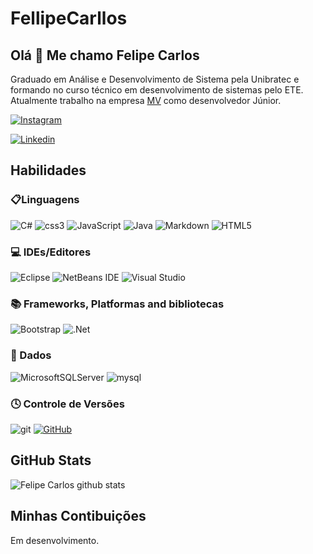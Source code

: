 # FellipeCarllos 

## Olá 👋 Me chamo Felipe Carlos
Graduado em Análise e Desenvolvimento de Sistema pela Unibratec e formando no curso técnico em desenvolvimento de sistemas pelo ETE. Atualmente trabalho na empresa [MV](https://www.mv.com.br/) como desenvolvedor Júnior.

[![Instagram](https://img.shields.io/badge/Instagram-000?style=for-the-badge&logo=instagram)](https://www.instagram.com/fellipecarlloss/)

[![Linkedin](https://img.shields.io/badge/-felipecarlos-blue?style=fat-square&logo=Linkedin&logoColor=white&link=https://www.linkedin.com/in/felipe-carlos/)](https://www.linkedin.com/in/felipe-carlos/)

## Habilidades

### 📋Linguagens
![C#](https://img.shields.io/badge/C%23-5C2D91?style=fat-square&logo=c-sharp&logoColor=white)
![css3](https://img.shields.io/badge/CSS3-1572B6?style=fat-square&logo=css3&logoColor=white)
![JavaScript](https://img.shields.io/badge/JavaScript-F7DF1E?style=fat-square&logo=javascript&logoColor=black)
![Java](https://img.shields.io/badge/Java-000?style=for-the-badge&logo=java)
![Markdown](https://img.shields.io/badge/Markdown-000?style=for-the-badge&logo=markdown)
![HTML5](https://img.shields.io/badge/html5-%23E34F26.svg?style=for-the-badge&logo=html5&logoColor=white)


### 💻 IDEs/Editores
![Eclipse](https://img.shields.io/badge/Eclipse-000?style=for-the-badge&logo=eclipse)
![NetBeans IDE](https://img.shields.io/badge/NetBeansIDE-1B6AC6.svg?style=for-the-badge&logo=apache-netbeans-ide&logoColor=white)
![Visual Studio](https://img.shields.io/badge/visualstudio-000?style=for-the-badge&logo=visualstudio)

### 📚 Frameworks, Platformas and bibliotecas

![Bootstrap](https://img.shields.io/badge/Bootstrap-563D7C?style=fat-square&logo=bootstrap&logoColor=white)
![.Net](https://img.shields.io/badge/.NET-5C2D91?style=for-the-badge&logo=.net&logoColor=white)

### 💾 Dados

![MicrosoftSQLServer](https://img.shields.io/badge/Microsoft%20SQL%20Server-CC2927?style=for-the-badge&logo=microsoft%20sql%20server&logoColor)
![mysql](https://img.shields.io/badge/MySQL-00000F?style=fat-square&logo=mysql&logoColor=white)

### 🕓 Controle de Versões


![git](https://img.shields.io/badge/Git-F05032?style=fat-square&logo=git&logoColor=white)
[![GitHub](https://img.shields.io/badge/GitHub-000?style=for-the-badge&logo=github&logoColor=30A3DC)](https://docs.github.com/)






## GitHub Stats
![Felipe Carlos github stats](https://github-readme-stats.vercel.app/api?username=fellipecarllos)



## Minhas Contibuições
Em desenvolvimento.



